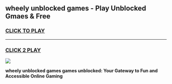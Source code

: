 
## wheely unblocked games - Play Unblocked Gmaes & Free
<h3>
<a href="https://news.freeplayer.one?title=wheely_unblocked_games&ref=23F">CLICK TO PLAY</a></h3>
<hr>

<h3>
<a href="https://news.freeplayer.one?title=wheely_unblocked_games&ref=23F">CLICK 2 PLAY</a>
  
</h3>

<a href="https://news.freeplayer.one?title=wheely_unblocked_games&ref=23F/"><img src="https://clearcache.store/games.png"></a>


**wheely unblocked games games unblocked: Your Gateway to Fun and Accessible Online Gaming**
